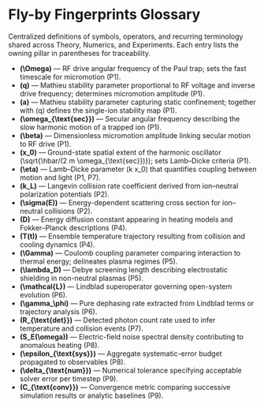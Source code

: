 # Fly-by Fingerprints Glossary

Centralized definitions of symbols, operators, and recurring terminology shared across Theory, Numerics, and Experiments. Each entry lists the owning pillar in parentheses for traceability.

- **\(\Omega\)** — RF drive angular frequency of the Paul trap; sets the fast timescale for micromotion (P1).  
- **\(q\)** — Mathieu stability parameter proportional to RF voltage and inverse drive frequency; determines micromotion amplitude (P1).  
- **\(a\)** — Mathieu stability parameter capturing static confinement; together with \(q\) defines the single-ion stability map (P1).  
- **\(\omega_{\text{sec}}\)** — Secular angular frequency describing the slow harmonic motion of a trapped ion (P1).  
- **\(\beta\)** — Dimensionless micromotion amplitude linking secular motion to RF drive (P1).  
- **\(x_0\)** — Ground-state spatial extent of the harmonic oscillator \(\sqrt{\hbar/(2 m \omega_{\text{sec}})}\); sets Lamb–Dicke criteria (P1).  
- **\(\eta\)** — Lamb–Dicke parameter \(k x_0\) that quantifies coupling between motion and light (P1, P7).  
- **\(k_L\)** — Langevin collision rate coefficient derived from ion–neutral polarization potentials (P2).  
- **\(\sigma(E)\)** — Energy-dependent scattering cross section for ion–neutral collisions (P2).  
- **\(D\)** — Energy diffusion constant appearing in heating models and Fokker–Planck descriptions (P4).  
- **\(T(t)\)** — Ensemble temperature trajectory resulting from collision and cooling dynamics (P4).  
- **\(\Gamma\)** — Coulomb coupling parameter comparing interaction to thermal energy; delineates plasma regimes (P5).  
- **\(\lambda_D\)** — Debye screening length describing electrostatic shielding in non-neutral plasmas (P5).  
- **\(\mathcal{L}\)** — Lindblad superoperator governing open-system evolution (P6).  
- **\(\gamma_\phi\)** — Pure dephasing rate extracted from Lindblad terms or trajectory analysis (P6).  
- **\(R_{\text{det}}\)** — Detected photon count rate used to infer temperature and collision events (P7).  
- **\(S_E(\omega)\)** — Electric-field noise spectral density contributing to anomalous heating (P8).  
- **\(\epsilon_{\text{sys}}\)** — Aggregate systematic-error budget propagated to observables (P8).  
- **\(\delta_{\text{num}}\)** — Numerical tolerance specifying acceptable solver error per timestep (P9).  
- **\(C_{\text{conv}}\)** — Convergence metric comparing successive simulation results or analytic baselines (P9).  
